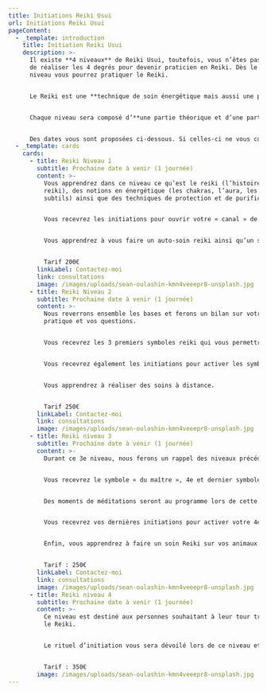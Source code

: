 ```yaml
---
title: Initiations Reiki Usui
url: Initiations Reiki Usui
pageContent:
  - _template: introduction
    title: Initiation Reiki Usui
    description: >-
      Il existe **4 niveaux** de Reiki Usui, toutefois, vous n’êtes pas obligé
      de réaliser les 4 degrés pour devenir praticien en Reiki. Dès le 1er
      niveau vous pourrez pratiquer le Reiki. 


      Le Reiki est une **technique de soin énergétique mais aussi une philosophie de vie et une évolution spirituelle**. Ceux qui souhaitent approfondir dans cette voie pourront poursuivre les autres niveaux à leur rythme. 


      Chaque niveau sera composé d’**une partie théorique et d’une partie pratique**.


      Des dates vous sont proposées ci-dessous. Si celles-ci ne vous conviennent pas, il est possible de me contacter pour que l’on fixe ensemble de nouvelles dates.
  - _template: cards
    cards:
      - title: Reiki Niveau 1
        subtitle: Prochaine date à venir (1 journée)
        content: >-
          Vous apprendrez dans ce niveau ce qu’est le reiki (l’histoire du
          reiki), des notions en énergétique (les chakras, l’aura, les corps
          subtils) ainsi que des techniques de protection et de purification. 


          Vous recevrez les initiations pour ouvrir votre « canal » de l’énergie Reiki. 


          Vous apprendrez à vous faire un auto-soin reiki ainsi qu’un soin sur une autre personne.


          Tarif 200€
        linkLabel: Contactez-moi
        link: consultations
        image: /images/uploads/sean-oulashin-kmn4veeepr8-unsplash.jpg
      - title: Reiki Niveau 2
        subtitle: Prochaine date à venir (1 journée)
        content: >-
          Nous reverrons ensemble les bases et ferons un bilan sur votre
          pratique et vos questions.  


          Vous recevrez les 3 premiers symboles reiki qui vous permettrons de renforcer vos énergies lors d’un soin. 


          Vous recevrez également les initiations pour activer les symboles et votre canal Reiki.


          Vous apprendrez à réaliser des soins à distance.


          Tarif 250€
        linkLabel: Contactez-moi
        link: consultations
        image: /images/uploads/sean-oulashin-kmn4veeepr8-unsplash.jpg
      - title: Reiki niveau 3
        subtitle: Prochaine date à venir (1 journée)
        content: >-
          Durant ce 3e niveau, nous ferons un rappel des niveaux précédents.


          Vous recevrez le symbole « du maître », 4e et dernier symbole en Reiki Usui. 


          Des moments de méditations seront au programme lors de cette journée.


          Vous recevrez vos dernières initiations pour activer votre 4e symbole.


          Enfin, vous apprendrez à faire un soin Reiki sur vos animaux.


          Tarif : 250€
        linkLabel: Contactez-moi
        link: consultations
        image: /images/uploads/sean-oulashin-kmn4veeepr8-unsplash.jpg
      - title: Reiki niveau 4
        subtitle: Prochaine date à venir (1 journée)
        content: >-
          Ce niveau est destiné aux personnes souhaitant à leur tour transmettre
          le Reiki.


          Le rituel d’initiation vous sera dévoilé lors de ce niveau et vous pourrez à votre tour enseigner le Reiki à la suite de cette journée. 


          Tarif : 350€
        image: /images/uploads/sean-oulashin-kmn4veeepr8-unsplash.jpg
---
```

